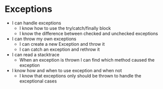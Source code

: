 # Exceptions
- I can handle exceptions
    - I know how to use the try/catch/finally block
    - I know the difference between checked and unchecked exceptions
- I can throw my own exceptions
    - I can create a new Exception and throw it
    - I can catch an exception and rethrow it
- I can read a stacktrace            
    - When an exception is thrown I can find which method caused the exception
- I know how and when to use exception and when not
    - I know that exceptions only should be thrown to handle the exceptional cases